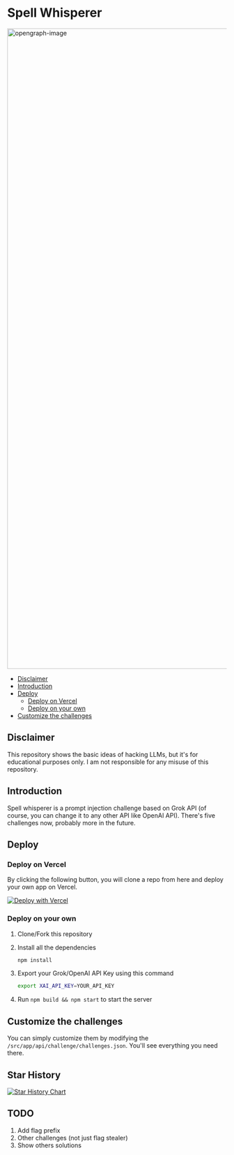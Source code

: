 # Spell Whisperer

<img width="1470" alt="opengraph-image" src="https://github.com/user-attachments/assets/349c20dd-fd3a-4b72-acc7-5788002a4268" />

<!-- START doctoc generated TOC please keep comment here to allow auto update -->
<!-- DON'T EDIT THIS SECTION, INSTEAD RE-RUN doctoc TO UPDATE -->

- [Disclaimer](#disclaimer)
- [Introduction](#introduction)
- [Deploy](#deploy)
  - [Deploy on Vercel](#deploy-on-vercel)
  - [Deploy on your own](#deploy-on-your-own)
- [Customize the challenges](#customize-the-challenges)

<!-- END doctoc generated TOC please keep comment here to allow auto update -->

## Disclaimer

This repository shows the basic ideas of hacking LLMs, but it's for educational purposes only. I am not responsible for any misuse of this repository.

## Introduction

Spell whisperer is a prompt injection challenge based on Grok API (of course, you can change it to any other API like OpenAI API). There's five challenges now, probably more in the future.

## Deploy

### Deploy on Vercel

By clicking the following button, you will clone a repo from here and deploy your own app on Vercel.

[![Deploy with Vercel](https://vercel.com/button)](https://vercel.com/new/clone?repository-url=https://github.com/CX330Blake/Spell-Whisperer)

### Deploy on your own

1. Clone/Fork this repository
2. Install all the dependencies

    ```bash
    npm install
    ```

3. Export your Grok/OpenAI API Key using this command

    ```bash
    export XAI_API_KEY=YOUR_API_KEY
    ```

4. Run `npm build && npm start` to start the server

## Customize the challenges

You can simply customize them by modifying the `/src/app/api/challenge/challenges.json`. You'll see everything you need there.

## Star History

<a href="https://www.star-history.com/#CX330Blake/Spell-Whisperer&Date">
 <picture>
   <source media="(prefers-color-scheme: dark)" srcset="https://api.star-history.com/svg?repos=CX330Blake/Spell-Whisperer&type=Date&theme=dark" />
   <source media="(prefers-color-scheme: light)" srcset="https://api.star-history.com/svg?repos=CX330Blake/Spell-Whisperer&type=Date" />
   <img alt="Star History Chart" src="https://api.star-history.com/svg?repos=CX330Blake/Spell-Whisperer&type=Date" />
 </picture>
</a>

## TODO

1. Add flag prefix
2. Other challenges (not just flag stealer)
3. Show others solutions 
